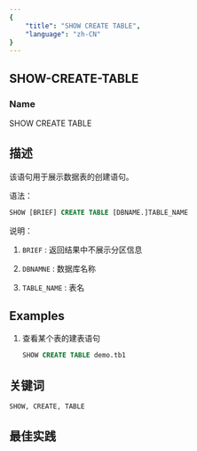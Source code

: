 ```yaml
---
{
    "title": "SHOW CREATE TABLE",
    "language": "zh-CN"
}
---
```


<!--
Licensed to the Apache Software Foundation (ASF) under one
or more contributor license agreements.  See the NOTICE file
distributed with this work for additional information
regarding copyright ownership.  The ASF licenses this file
to you under the Apache License, Version 2.0 (the
"License"); you may not use this file except in compliance
with the License.  You may obtain a copy of the License at

  http://www.apache.org/licenses/LICENSE-2.0

Unless required by applicable law or agreed to in writing,
software distributed under the License is distributed on an
"AS IS" BASIS, WITHOUT WARRANTIES OR CONDITIONS OF ANY
KIND, either express or implied.  See the License for the
specific language governing permissions and limitations
under the License.
-->

## SHOW-CREATE-TABLE

### Name

SHOW CREATE TABLE

## 描述

该语句用于展示数据表的创建语句。

语法：

```sql
SHOW [BRIEF] CREATE TABLE [DBNAME.]TABLE_NAME
```

说明：



1. `BRIEF` : 返回结果中不展示分区信息

2. `DBNAMNE` : 数据库名称
3. `TABLE_NAME` : 表名

## Examples

1. 查看某个表的建表语句

   ```sql
   SHOW CREATE TABLE demo.tb1
   ```

## 关键词

    SHOW, CREATE, TABLE

## 最佳实践

